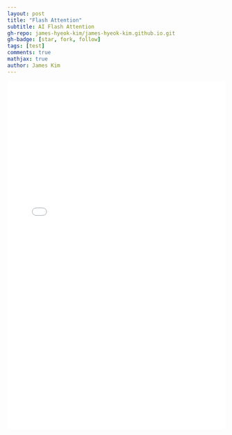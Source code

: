 ```yaml
---
layout: post
title: "Flash Attention"
subtitle: AI Flash Attention
gh-repo: james-hyeok-kim/james-hyeok-kim.github.io.git
gh-badge: [star, fork, follow]
tags: [test]
comments: true
mathjax: true
author: James Kim
---
```


<embed src="/assets/pdfs/Flash%20Attention%203.pdf" type="application/pdf" width="100%" height="800px" />
